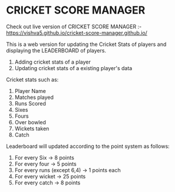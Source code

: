 # CRICKET SCORE MANAGER

Check out live version of CRICKET SCORE MANAGER :-
https://vishva5.github.io/cricket-score-manager.github.io/

This is a web version for updating the Cricket Stats of players and displaying the LEADERBOARD of players.
1. Adding cricket stats of a player 
2. Updating cricket stats of a existing player's data

Cricket stats such as:
1. Player Name
2. Matches played
3. Runs Scored
4. Sixes
5. Fours
6. Over bowled
7. Wickets taken
8. Catch

Leaderboard will updated according to the point system as follows:
1. For every Six  -> 8 points
2. For every four -> 5 points
3. For every runs (except 6,4)   -> 1 points each
4. For every wicket -> 25 points
5. For every catch -> 8 points 


